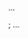 
...
<div id="my-github-projects"/>;
...
<script src="http://ajax.microsoft.com/ajax/jquery/jquery-1.4.2.min.js" type="text/javascript"></script>
<script src="/javascripts/git.js" type="text/javascript"></script>
<script type="text/javascript">
    $(function() {
        $("#my-github-projects").loadRepositories(TomTolleson);
    });
</script>



<!-- The core Firebase JS SDK is always required and must be listed first -->
<script src="https://www.gstatic.com/firebasejs/7.10.0/firebase-app.js"></script>

<!-- TODO: Add SDKs for Firebase products that you want to use
     https://firebase.google.com/docs/web/setup#available-libraries -->
<script src="https://www.gstatic.com/firebasejs/7.10.0/firebase-analytics.js"></script>

<script>
  // Your web app's Firebase configuration
  var firebaseConfig = {
    apiKey: "AIzaSyDGA-SkrO3Yj1WtKezPcih-9dd-PO5SP1o",
    authDomain: "tomtollesongithubsite.firebaseapp.com",
    databaseURL: "https://tomtollesongithubsite.firebaseio.com",
    projectId: "tomtollesongithubsite",
    storageBucket: "tomtollesongithubsite.appspot.com",
    messagingSenderId: "511038726239",
    appId: "1:511038726239:web:71acd4078a9f142280bbea",
    measurementId: "G-2E62TTNFZX"
  };
  // Initialize Firebase
  firebase.initializeApp(firebaseConfig);
  firebase.analytics();
</script>
